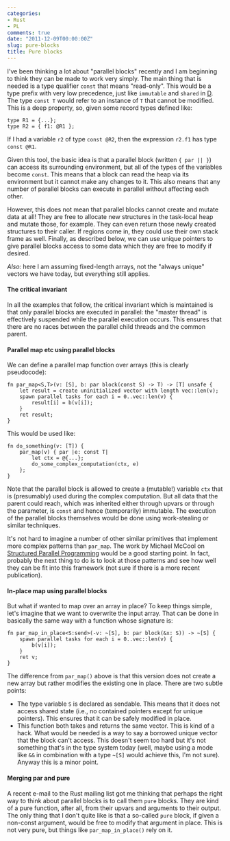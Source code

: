 ```yaml
---
categories:
- Rust
- PL
comments: true
date: "2011-12-09T00:00:00Z"
slug: pure-blocks
title: Pure blocks
---
```


I've been thinking a lot about "parallel blocks" recently and I am
beginning to think they can be made to work very simply.  The main
thing that is needed is a type qualifier `const` that means
"read-only".  This would be a type prefix with very low precedence,
just like `immutable` and `shared` in [D][D].  The type `const T`
would refer to an instance of `T` that cannot be modified.  This is a
deep property, so, given some record types defined like:

    type R1 = {...};
    type R2 = { f1: @R1 };
    
If I had a variable `r2` of type `const @R2`, then the expression
`r2.f1` has type `const @R1`.  

[D]: http://d-programming-language.org/

Given this tool, the basic idea is that a parallel block (written `{
par || }`) can access its surrounding environment, but all of the
types of the variables become `const`.  This means that a block can
read the heap via its environment but it cannot make any changes to
it.  This also means that any number of parallel blocks can execute in
parallel without affecting each other.

However, this does not mean that parallel blocks cannot create and
mutate data at all!  They are free to allocate new structures in the
task-local heap and mutate those, for example.  They can even return
those newly created structures to their caller.  If regions come in,
they could use their own stack frame as well.  Finally, as described
below, we can use unique pointers to give parallel blocks access to
some data which they are free to modify if desired.

*Also:* here I am assuming fixed-length arrays, not the "always
unique" vectors we have today, but everything still applies.

#### The critical invariant

In all the examples that follow, the critical invariant which is
maintained is that only parallel blocks are executed in parallel: the
"master thread" is effectively suspended while the parallel execution
occurs.  This ensures that there are no races between the parallel
child threads and the common parent.

#### Parallel map etc using parallel blocks

We can define a parallel map function over arrays (this is clearly pseudocode):

    fn par_map<S,T>(v: [S], b: par block(const S) -> T) -> [T] unsafe {
        let result = create uninitialized vector with length vec::len(v);
        spawn parallel tasks for each i = 0..vec::len(v) {
            result[i] = b(v[i]);
        }
        ret result;
    }
    
This would be used like:

    fn do_something(v: [T]) {
        par_map(v) { par |e: const T|
            let ctx = @{...};
            do_some_complex_computation(ctx, e)
        };
    }
    
Note that the parallel block is allowed to create a (mutable!)
variable `ctx` that is (presumably) used during the complex
computation.  But all data that the parent could reach, which was
inherited either through upvars or through the parameter, is `const`
and hence (temporarily) immutable. The execution of the parallel
blocks themselves would be done using work-stealing or similar
techniques.  

It's not hard to imagine a number of other similar primitives that
implement more complex patterns than `par_map`. The work by Michael
McCool on [Structured Parallel Programming][spp] would be a good
starting point.  In fact, probably the next thing to do is to look at
those patterns and see how well they can be fit into this framework
(not sure if there is a more recent publication).

[spp]: http://www.usenix.org/events/hotpar10/tech/techAbstracts.html#McCool

#### In-place map using parallel blocks

But what if wanted to map over an array in place?  To keep things simple,
let's imagine that we want to overwrite the input array.  That can be done
in basically the same way with a function whose signature is:

    fn par_map_in_place<S:send>(-v: ~[S], b: par block(&x: S)) -> ~[S] {
        spawn parallel tasks for each i = 0..vec::len(v) {
            b(v[i]);
        }
        ret v;
    }

The difference from `par_map()` above is that this version does not
create a new array but rather modifies the existing one in place.
There are two subtle points:

- The type variable `S` is declared as sendable.  This means that it
  does not access shared state (i.e., no contained pointers except for
  unique pointers).  This ensures that it can be safely modified in
  place.
- This function both takes and returns the same vector.  This is kind
  of a hack.  What would be needed is a way to say a borrowed unique
  vector that the block can't access.  This doesn't seem too hard but
  it's not something that's in the type system today (well, maybe
  using a mode like `&&` in combination with a type `~[S]` would
  achieve this, I'm not sure). Anyway this is a minor point.

#### Merging par and pure

A recent e-mail to the Rust mailing list got me thinking that perhaps
the right way to think about parallel blocks is to call them `pure`
blocks.  They are kind of a pure function, after all, from their
upvars and arguments to their output.  The only thing that I don't
quite like is that a so-called `pure` block, if given a non-const
argument, would be free to modify that argument in place.  This is not
very pure, but things like `par_map_in_place()` rely on it.
